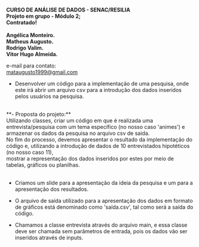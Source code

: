 
**CURSO DE ANÁLISE DE DADOS - SENAC/RESILIA** <br>
**Projeto em grupo - Módulo 2;** <br>
**Contratado!** <br><br>
**Angélica Monteiro.** <br>
**Matheus Augusto.** <br>
**Rodrigo Valim.** <br>
**Vitor Hugo Almeida.** <br>

e-mail para contato: <br>
mataugusto1999@gmail.com <br>

* Desenvolver um código para a implementação de uma pesquisa, onde este irá abrir um arquivo csv para a introdução dos dados inseridos pelos usuários na pesquisa. 

<br>
**- Proposta do projeto:** <br>
Utilizando classes, criar um código em que é realizada uma entrevista/pesquisa com um tema específico (no nosso caso 'animes') e armazenar os dados da pesquisa no arquivo csv de saida.<br>
No fim do processo, devemos apresentar o resultado da implementação do código e, utilizando a introdução de dados de 10 entrevistados hipotéticos (no nosso caso 11), <br>mostrar a representação dos dados inseridos por estes por meio de tabelas, gráficos ou planilhas.
 <br><br>


* Criamos um slide para a apresentação da ideia da pesquisa e um para a apresentação dos resultados. <br> 

* O arquivo de saída utilizado para a apresentação dos dados em formato de gráficos está denominado como 'saída.csv', tal como será a saída do código. <br> 

* Chamamos a classe entrevista através do arquivo main, e essa classe deve ser chamada sem parâmetros de entrada, pois os dados vão ser inseridos através de inputs.
